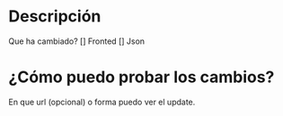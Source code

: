 # Descripción 
Que ha cambiado?
[] Fronted
[] Json

# ¿Cómo puedo probar los cambios?
En que url (opcional) o forma puedo ver el update.
